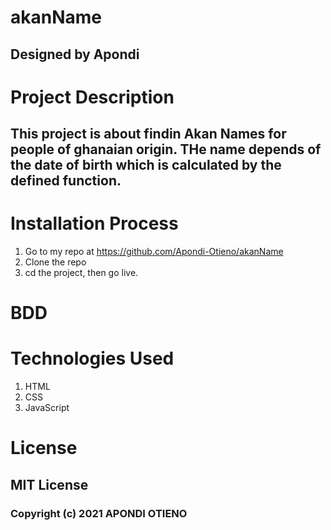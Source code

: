 # akanName
## Designed by Apondi

# Project Description
## This project is about findin Akan Names for people of ghanaian origin. THe name depends of the date of birth which is calculated by the defined function. 


# Installation Process
 1. Go to my repo at https://github.com/Apondi-Otieno/akanName
2. Clone the repo
3. cd the project, then go live.

# BDD

# Technologies Used
 1. HTML
 2. CSS
 3. JavaScript

 # License
 ## MIT License
 ### Copyright (c) 2021 APONDI OTIENO